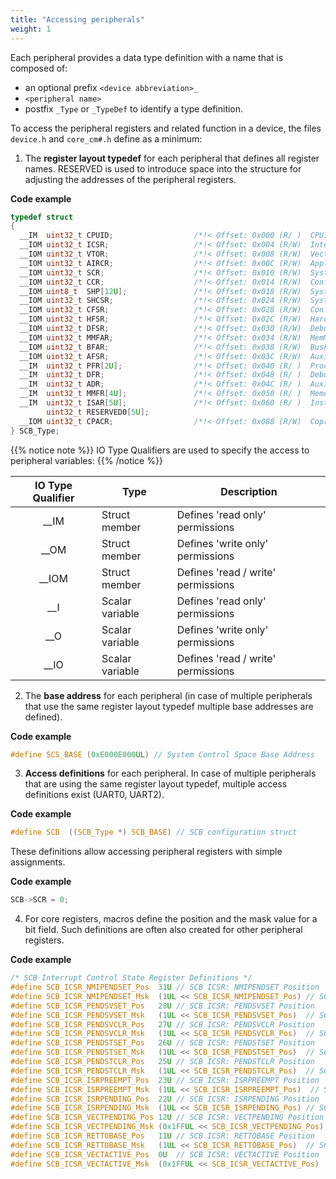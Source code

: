 ```yaml
---
title: "Accessing peripherals"
weight: 1
---
```


Each peripheral provides a data type definition with a name that is composed of:
- an optional prefix `<device abbreviation>_`
- `<peripheral name>`
- postfix `_Type` or `_TypeDef` to identify a type definition.

To access the peripheral registers and related function in a device, the files `device.h` and `core_cm#.h` define as a minimum:

1. The **register layout typedef** for each peripheral that defines all register names. RESERVED is used to introduce space into the structure for adjusting the addresses of the peripheral registers.

**Code example**

```c
typedef struct
{
  __IM  uint32_t CPUID;                  /*!< Offset: 0x000 (R/ )  CPUID Base Register */
  __IOM uint32_t ICSR;                   /*!< Offset: 0x004 (R/W)  Interrupt Control and State Register */
  __IOM uint32_t VTOR;                   /*!< Offset: 0x008 (R/W)  Vector Table Offset Register */
  __IOM uint32_t AIRCR;                  /*!< Offset: 0x00C (R/W)  Application Interrupt and Reset Control Register */
  __IOM uint32_t SCR;                    /*!< Offset: 0x010 (R/W)  System Control Register */
  __IOM uint32_t CCR;                    /*!< Offset: 0x014 (R/W)  Configuration Control Register */
  __IOM uint8_t  SHP[12U];               /*!< Offset: 0x018 (R/W)  System Handlers Priority Registers (4-7, 8-11, 12-15) */
  __IOM uint32_t SHCSR;                  /*!< Offset: 0x024 (R/W)  System Handler Control and State Register */
  __IOM uint32_t CFSR;                   /*!< Offset: 0x028 (R/W)  Configurable Fault Status Register */
  __IOM uint32_t HFSR;                   /*!< Offset: 0x02C (R/W)  HardFault Status Register */
  __IOM uint32_t DFSR;                   /*!< Offset: 0x030 (R/W)  Debug Fault Status Register */
  __IOM uint32_t MMFAR;                  /*!< Offset: 0x034 (R/W)  MemManage Fault Address Register */
  __IOM uint32_t BFAR;                   /*!< Offset: 0x038 (R/W)  BusFault Address Register */
  __IOM uint32_t AFSR;                   /*!< Offset: 0x03C (R/W)  Auxiliary Fault Status Register */
  __IM  uint32_t PFR[2U];                /*!< Offset: 0x040 (R/ )  Processor Feature Register */
  __IM  uint32_t DFR;                    /*!< Offset: 0x048 (R/ )  Debug Feature Register */
  __IM  uint32_t ADR;                    /*!< Offset: 0x04C (R/ )  Auxiliary Feature Register */
  __IM  uint32_t MMFR[4U];               /*!< Offset: 0x050 (R/ )  Memory Model Feature Register */
  __IM  uint32_t ISAR[5U];               /*!< Offset: 0x060 (R/ )  Instruction Set Attributes Register */
        uint32_t RESERVED0[5U];
  __IOM uint32_t CPACR;                  /*!< Offset: 0x088 (R/W)  Coprocessor Access Control Register */
} SCB_Type;
```

{{% notice note %}}
IO Type Qualifiers are used to specify the access to peripheral variables:
{{% /notice %}}

|IO Type Qualifier 	|Type 	        |Description|
|:-----------------:|---------------|-----------|
|__IM 	            |Struct member 	| Defines 'read only' permissions
|__OM 	            |Struct member 	| Defines 'write only' permissions
|__IOM 	            |Struct member 	| Defines 'read / write' permissions
|__I 	            |Scalar variable| Defines 'read only' permissions
|__O 	            |Scalar variable| Defines 'write only' permissions
|__IO 	            |Scalar variable| Defines 'read / write' permissions

2. The **base address** for each peripheral (in case of multiple peripherals that use the same register layout typedef multiple base addresses are defined).

**Code example**

```c
#define SCS_BASE (0xE000E000UL) // System Control Space Base Address
```

3. **Access definitions** for each peripheral. In case of multiple peripherals that are using the same register layout typedef, multiple access definitions exist (UART0, UART2).

**Code example**

```c
#define SCB  ((SCB_Type *) SCB_BASE) // SCB configuration struct
```

These definitions allow accessing peripheral registers with simple assignments.

**Code example**

```c
SCB->SCR = 0;
```

4. For core registers, macros define the position and the mask value for a bit field. Such definitions are often also created for other peripheral registers.

**Code example**

```c
/* SCB Interrupt Control State Register Definitions */
#define SCB_ICSR_NMIPENDSET_Pos  31U // SCB ICSR: NMIPENDSET Position 
#define SCB_ICSR_NMIPENDSET_Msk  (1UL << SCB_ICSR_NMIPENDSET_Pos) // SCB ICSR: NMIPENDSET Mask 
#define SCB_ICSR_PENDSVSET_Pos   28U // SCB ICSR: PENDSVSET Position 
#define SCB_ICSR_PENDSVSET_Msk   (1UL << SCB_ICSR_PENDSVSET_Pos)  // SCB ICSR: PENDSVSET Mask 
#define SCB_ICSR_PENDSVCLR_Pos   27U // SCB ICSR: PENDSVCLR Position 
#define SCB_ICSR_PENDSVCLR_Msk   (1UL << SCB_ICSR_PENDSVCLR_Pos)  // SCB ICSR: PENDSVCLR Mask 
#define SCB_ICSR_PENDSTSET_Pos   26U // SCB ICSR: PENDSTSET Position 
#define SCB_ICSR_PENDSTSET_Msk   (1UL << SCB_ICSR_PENDSTSET_Pos)  // SCB ICSR: PENDSTSET Mask 
#define SCB_ICSR_PENDSTCLR_Pos   25U // SCB ICSR: PENDSTCLR Position 
#define SCB_ICSR_PENDSTCLR_Msk   (1UL << SCB_ICSR_PENDSTCLR_Pos)  // SCB ICSR: PENDSTCLR Mask 
#define SCB_ICSR_ISRPREEMPT_Pos  23U // SCB ICSR: ISRPREEMPT Position 
#define SCB_ICSR_ISRPREEMPT_Msk  (1UL << SCB_ICSR_ISRPREEMPT_Pos)  // SCB ICSR: ISRPREEMPT Mask 
#define SCB_ICSR_ISRPENDING_Pos  22U // SCB ICSR: ISRPENDING Position 
#define SCB_ICSR_ISRPENDING_Msk  (1UL << SCB_ICSR_ISRPENDING_Pos) // SCB ICSR: ISRPENDING Mask 
#define SCB_ICSR_VECTPENDING_Pos 12U // SCB ICSR: VECTPENDING Position 
#define SCB_ICSR_VECTPENDING_Msk (0x1FFUL << SCB_ICSR_VECTPENDING_Pos) // SCB ICSR: VECTPENDING Mask 
#define SCB_ICSR_RETTOBASE_Pos   11U // SCB ICSR: RETTOBASE Position 
#define SCB_ICSR_RETTOBASE_Msk   (1UL << SCB_ICSR_RETTOBASE_Pos)  // SCB ICSR: RETTOBASE Mask 
#define SCB_ICSR_VECTACTIVE_Pos  0U  // SCB ICSR: VECTACTIVE Position 
#define SCB_ICSR_VECTACTIVE_Msk  (0x1FFUL << SCB_ICSR_VECTACTIVE_Pos)  // SCB ICSR: VECTACTIVE Mask 
```
